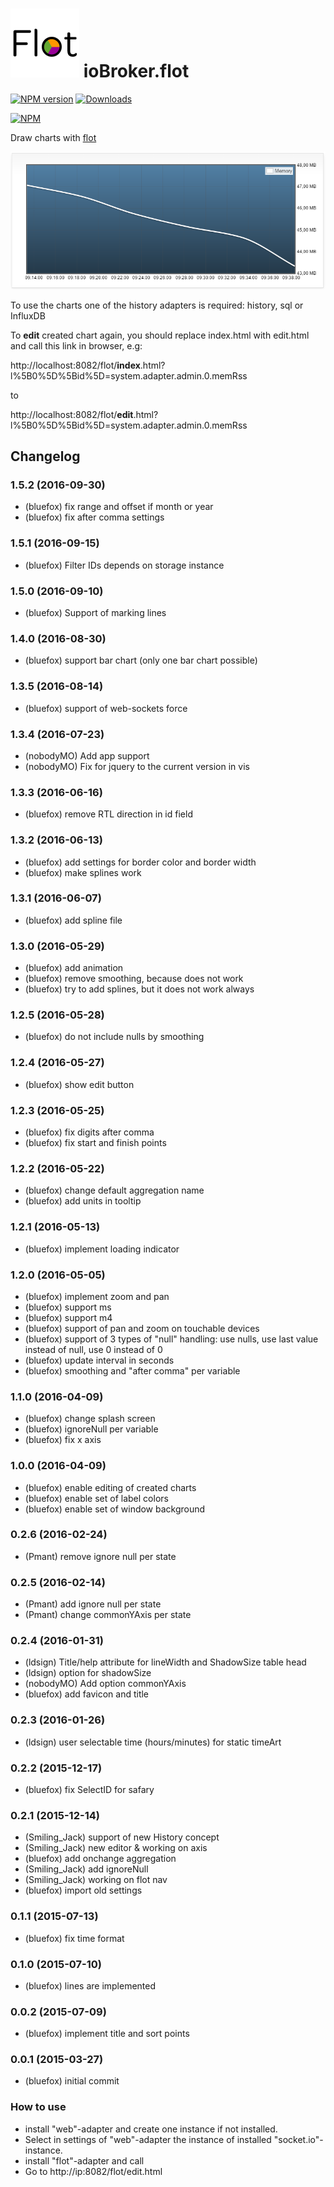 ![Logo](admin/flot.png)
ioBroker.flot
=================

[![NPM version](http://img.shields.io/npm/v/iobroker.flot.svg)](https://www.npmjs.com/package/iobroker.flot)
[![Downloads](https://img.shields.io/npm/dm/iobroker.flot.svg)](https://www.npmjs.com/package/iobroker.flot)

[![NPM](https://nodei.co/npm/iobroker.flot.png?downloads=true)](https://nodei.co/npm/iobroker.flot/)

Draw charts with [flot](http://www.flotcharts.org/)

![Example](img/example.png)

To use the charts one of the history adapters is required: history, sql or InfluxDB

To **edit** created chart again, you should replace index.html with edit.html and call this link in browser, e.g:

http://localhost:8082/flot/**index**.html?l%5B0%5D%5Bid%5D=system.adapter.admin.0.memRss

to

http://localhost:8082/flot/**edit**.html?l%5B0%5D%5Bid%5D=system.adapter.admin.0.memRss

## Changelog
### 1.5.2 (2016-09-30)
* (bluefox) fix range and offset if month or year
* (bluefox) fix after comma settings

### 1.5.1 (2016-09-15)
* (bluefox) Filter IDs depends on storage instance

### 1.5.0 (2016-09-10)
* (bluefox) Support of marking lines

### 1.4.0 (2016-08-30)
* (bluefox) support bar chart (only one bar chart possible)

### 1.3.5 (2016-08-14)
* (bluefox) support of web-sockets force

### 1.3.4 (2016-07-23)
* (nobodyMO) Add app support
* (nobodyMO) Fix for jquery to the current version in vis

### 1.3.3 (2016-06-16)
* (bluefox) remove RTL direction in id field

### 1.3.2 (2016-06-13)
* (bluefox) add settings for border color and border width
* (bluefox) make splines work 

### 1.3.1 (2016-06-07)
* (bluefox) add spline file

### 1.3.0 (2016-05-29)
* (bluefox) add animation
* (bluefox) remove smoothing, because does not work
* (bluefox) try to add splines, but it does not work always

### 1.2.5 (2016-05-28)
* (bluefox) do not include nulls by smoothing

### 1.2.4 (2016-05-27)
* (bluefox) show edit button

### 1.2.3 (2016-05-25)
* (bluefox) fix digits after comma
* (bluefox) fix start and finish points

### 1.2.2 (2016-05-22)
* (bluefox) change default aggregation name
* (bluefox) add units in tooltip

### 1.2.1 (2016-05-13)
* (bluefox) implement loading indicator

### 1.2.0 (2016-05-05)
* (bluefox) implement zoom and pan
* (bluefox) support ms
* (bluefox) support m4
* (bluefox) support of pan and zoom on touchable devices
* (bluefox) support of 3 types of "null" handling: use nulls, use last value instead of null, use 0 instead of 0
* (bluefox) update interval in seconds
* (bluefox) smoothing and "after comma" per variable

### 1.1.0 (2016-04-09)
* (bluefox) change splash screen
* (bluefox) ignoreNull per variable
* (bluefox) fix x axis

### 1.0.0 (2016-04-09) 
* (bluefox) enable editing of created charts
* (bluefox) enable set of label colors
* (bluefox) enable set of window background

### 0.2.6 (2016-02-24)
* (Pmant) remove ignore null per state

### 0.2.5 (2016-02-14)
* (Pmant) add ignore null per state
* (Pmant) change commonYAxis per state

### 0.2.4 (2016-01-31)
* (ldsign) Title/help attribute for lineWidth and ShadowSize table head
* (ldsign) option for shadowSize
* (nobodyMO) Add option commonYAxis
* (bluefox) add favicon and title

### 0.2.3 (2016-01-26)
* (ldsign) user selectable time (hours/minutes) for static timeArt

### 0.2.2 (2015-12-17)
* (bluefox) fix SelectID for safary

### 0.2.1 (2015-12-14)
* (Smiling_Jack) support of new History concept
* (Smiling_Jack) new editor & working on axis
* (bluefox) add onchange aggregation
* (Smiling_Jack) add ignoreNull
* (Smiling_Jack) working on flot nav
* (bluefox) import old settings

### 0.1.1 (2015-07-13)
* (bluefox) fix time format

### 0.1.0 (2015-07-10)
* (bluefox) lines are implemented

### 0.0.2 (2015-07-09)
* (bluefox) implement title and sort points

### 0.0.1 (2015-03-27)
* (bluefox) initial commit

### How to use
- install "web"-adapter and create one instance if not installed.
- Select in settings of "web"-adapter the instance of installed "socket.io"-instance.
- install "flot"-adapter and call
- Go to http://ip:8082/flot/edit.html
